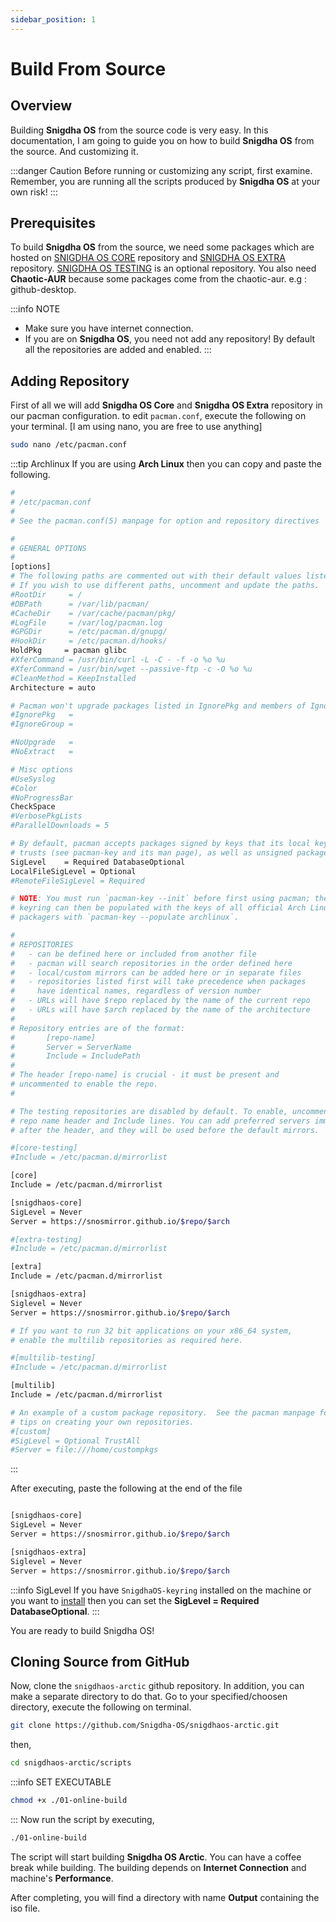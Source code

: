 ```yaml
---
sidebar_position: 1
---
```

# Build From Source

## Overview
Building **Snigdha OS** from the source code is very easy. In this documentation, I am going to guide you on how to build **Snigdha OS** from the source. And customizing it.

:::danger Caution
Before running or customizing any script, first examine. Remember, you are running all the scripts produced by **Snigdha OS** at your own risk!
:::

## Prerequisites
To build **Snigdha OS** from the source, we need some packages which are hosted on [SNIGDHA OS CORE](https://github.com/snosmirror/snigdhaos-core) repository and [SNIGDHA OS EXTRA](https://github.com/snosmirror/snigdhaos-extra) repository. [SNIGDHA OS TESTING](https://github.com/snosmirror/snigdhaos-testing) is an optional repository. You also need **Chaotic-AUR** because some packages come from the chaotic-aur. e.g : github-desktop.

:::info NOTE
- Make sure you have internet connection.
- If you are on **Snigdha OS**, you need not add any repository! By default all the repositories are added and enabled.
:::



## Adding Repository
First of all we will add **Snigdha OS Core** and **Snigdha OS Extra** repository in our pacman configuration. to edit `pacman.conf`, execute the following on your terminal. [I am using nano, you are free to use anything]

```bash
sudo nano /etc/pacman.conf
```

:::tip Archlinux
If you are using **Arch Linux** then you can copy and paste the following.

```bash
#
# /etc/pacman.conf
#
# See the pacman.conf(5) manpage for option and repository directives

#
# GENERAL OPTIONS
#
[options]
# The following paths are commented out with their default values listed.
# If you wish to use different paths, uncomment and update the paths.
#RootDir     = /
#DBPath      = /var/lib/pacman/
#CacheDir    = /var/cache/pacman/pkg/
#LogFile     = /var/log/pacman.log
#GPGDir      = /etc/pacman.d/gnupg/
#HookDir     = /etc/pacman.d/hooks/
HoldPkg     = pacman glibc
#XferCommand = /usr/bin/curl -L -C - -f -o %o %u
#XferCommand = /usr/bin/wget --passive-ftp -c -O %o %u
#CleanMethod = KeepInstalled
Architecture = auto

# Pacman won't upgrade packages listed in IgnorePkg and members of IgnoreGroup
#IgnorePkg   =
#IgnoreGroup =

#NoUpgrade   =
#NoExtract   =

# Misc options
#UseSyslog
#Color
#NoProgressBar
CheckSpace
#VerbosePkgLists
#ParallelDownloads = 5

# By default, pacman accepts packages signed by keys that its local keyring
# trusts (see pacman-key and its man page), as well as unsigned packages.
SigLevel    = Required DatabaseOptional
LocalFileSigLevel = Optional
#RemoteFileSigLevel = Required

# NOTE: You must run `pacman-key --init` before first using pacman; the local
# keyring can then be populated with the keys of all official Arch Linux
# packagers with `pacman-key --populate archlinux`.

#
# REPOSITORIES
#   - can be defined here or included from another file
#   - pacman will search repositories in the order defined here
#   - local/custom mirrors can be added here or in separate files
#   - repositories listed first will take precedence when packages
#     have identical names, regardless of version number
#   - URLs will have $repo replaced by the name of the current repo
#   - URLs will have $arch replaced by the name of the architecture
#
# Repository entries are of the format:
#       [repo-name]
#       Server = ServerName
#       Include = IncludePath
#
# The header [repo-name] is crucial - it must be present and
# uncommented to enable the repo.
#

# The testing repositories are disabled by default. To enable, uncomment the
# repo name header and Include lines. You can add preferred servers immediately
# after the header, and they will be used before the default mirrors.

#[core-testing]
#Include = /etc/pacman.d/mirrorlist

[core]
Include = /etc/pacman.d/mirrorlist

[snigdhaos-core]
SigLevel = Never
Server = https://snosmirror.github.io/$repo/$arch

#[extra-testing]
#Include = /etc/pacman.d/mirrorlist

[extra]
Include = /etc/pacman.d/mirrorlist

[snigdhaos-extra]
Siglevel = Never
Server = https://snosmirror.github.io/$repo/$arch

# If you want to run 32 bit applications on your x86_64 system,
# enable the multilib repositories as required here.

#[multilib-testing]
#Include = /etc/pacman.d/mirrorlist

[multilib]
Include = /etc/pacman.d/mirrorlist

# An example of a custom package repository.  See the pacman manpage for
# tips on creating your own repositories.
#[custom]
#SigLevel = Optional TrustAll
#Server = file:///home/custompkgs
```
:::

After executing, paste the following at the end of the file
```bash

[snigdhaos-core]
SigLevel = Never
Server = https://snosmirror.github.io/$repo/$arch

[snigdhaos-extra]
Siglevel = Never
Server = https://snosmirror.github.io/$repo/$arch
```
:::info SigLevel
If you have `SnigdhaOS-keyring` installed on the machine or you want to [install](/dev_guide/install_keyring) then you can set the **SigLevel = Required DatabaseOptional**.
:::

You are ready to build Snigdha OS!

## Cloning Source from GitHub
Now, clone the `snigdhaos-arctic` github repository. In addition, you can make a separate directory to do that. Go to your specified/choosen directory, execute the following on terminal.
```bash
git clone https://github.com/Snigdha-OS/snigdhaos-arctic.git
```
then,
```bash
cd snigdhaos-arctic/scripts
```
:::info SET EXECUTABLE
```bash
chmod +x ./01-online-build
```
:::
Now run the script by executing,
```bash
./01-online-build
```
The script will start building **Snigdha OS Arctic**. You can have a coffee break while building. The building depends on **Internet Connection** and machine's **Performance**.

After completing, you will find a directory with name **Output** containing the iso file.
